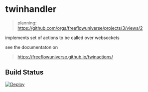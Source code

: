 # twinhandler

> planning: https://github.com/orgs/freeflowuniverse/projects/3/views/2

implements set of actions to be called over websockets

see the documentaton on

> https://freeflowuniverse.github.io/twinactions/

## Build Status

[![Deploy](https://github.com/freeflowuniverse/crystalhandler/actions/workflows/deploy.yml/badge.svg)](https://github.com/freeflowuniverse/crystalhandler/actions/workflows/deploy.yml)


